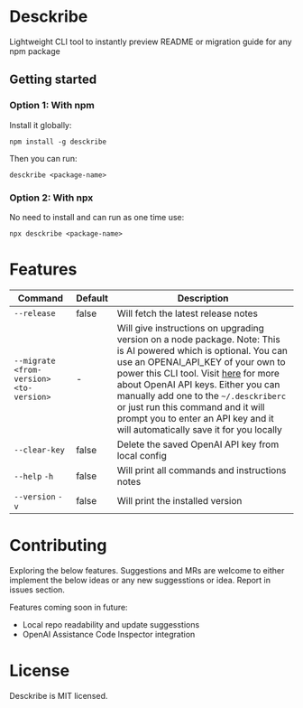 # Desckribe

Lightweight CLI tool to instantly preview README or migration guide for any npm package

## Getting started

### Option 1: With npm

Install it globally:

```shell
npm install -g desckribe
```

Then you can run:

```shell
desckribe <package-name>
```

### Option 2: With npx

No need to install and can run as one time use:

```shell
npx desckribe <package-name>
```

# Features

| Command                                 | Default | Description                                                                                                                                                                                                                                                                                                                                                                                                                           |
| --------------------------------------- | ------- | ------------------------------------------------------------------------------------------------------------------------------------------------------------------------------------------------------------------------------------------------------------------------------------------------------------------------------------------------------------------------------------------------------------------------------------- |
| `--release`                             | false   | Will fetch the latest release notes                                                                                                                                                                                                                                                                                                                                                                                                   |
| `--migrate <from-version> <to-version>` | -       | Will give instructions on upgrading version on a node package. Note: This is AI powered which is optional. You can use an OPENAI_API_KEY of your own to power this CLI tool. Visit [here](https://platform.openai.com/) for more about OpenAI API keys. Either you can manually add one to the `~/.desckriberc` or just run this command and it will prompt you to enter an API key and it will automatically save it for you locally |
| `--clear-key`                           | false   | Delete the saved OpenAI API key from local config                                                                                                                                                                                                                                                                                                                                                                                     |
| `--help` `-h`                           | false   | Will print all commands and instructions notes                                                                                                                                                                                                                                                                                                                                                                                        |
| `--version` `-v`                        | false   | Will print the installed version                                                                                                                                                                                                                                                                                                                                                                                                      |

# Contributing

Exploring the below features. Suggestions and MRs are welcome to either implement the below ideas or any new suggesstions or idea. Report in issues section.

Features coming soon in future:

- Local repo readability and update suggesstions
- OpenAI Assistance Code Inspector integration

# License

Desckribe is MIT licensed.
